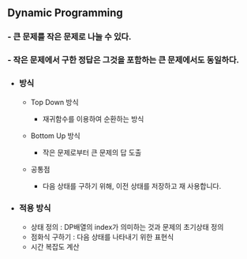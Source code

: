 ## Dynamic Programming

### - 큰 문제를 작은 문제로 나눌 수 있다.
### - 작은 문제에서 구한 정답은 그것을 포함하는 큰 문제에서도 동일하다.

- ### 방식
    - Top Down 방식
        - 재귀함수를 이용하여 순환하는 방식
        
    - Bottom Up 방식
        - 작은 문제로부터 큰 문제의 답 도출
        
    - 공통점
        - 다음 상태를 구하기 위해, 이전 상태를 저장하고 재 사용합니다.
- ### 적용 방식
    - 상태 정의 : DP배열의 index가 의미하는 것과 문제의 초기상태 정의
    - 점화식 구하기 : 다음 상태를 나타내기 위한 표현식
    - 시간 복잡도 계산
